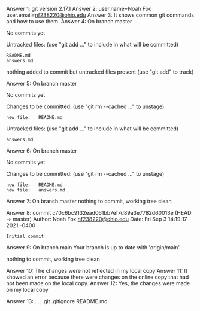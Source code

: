 Answer 1: git version 2.17.1
Answer 2:
user.name=Noah Fox
user.email=nf238220@ohio.edu
Answer 3: It shows common git commands and how to use them.
Answer 4:
On branch master

No commits yet

Untracked files:
  (use "git add <file>..." to include in what will be committed)

	README.md
	answers.md

nothing added to commit but untracked files present (use "git add" to track)

Answer 5:
On branch master

No commits yet

Changes to be committed:
  (use "git rm --cached <file>..." to unstage)

	new file:   README.md

Untracked files:
  (use "git add <file>..." to include in what will be committed)

	answers.md

Answer 6:
On branch master

No commits yet

Changes to be committed:
  (use "git rm --cached <file>..." to unstage)

	new file:   README.md
	new file:   answers.md

Answer 7:
On branch master
nothing to commit, working tree clean

Answer 8:
commit c70c6bc9132ead061bb7ef7d89a3e7782d60013e (HEAD -> master)
Author: Noah Fox <nf238220@ohio.edu>
Date:   Fri Sep 3 14:19:17 2021 -0400

    Initial commit

Answer 9:
On branch main
Your branch is up to date with 'origin/main'.

nothing to commit, working tree clean

Answer 10: The changes were not reflected in my local copy
Answer 11: It showed an error because there were changes on the online copy that had not been made on the local copy.
Answer 12: Yes, the changes were made on my local copy

Answer 13:
.  ..  .git  .gitignore  README.md

